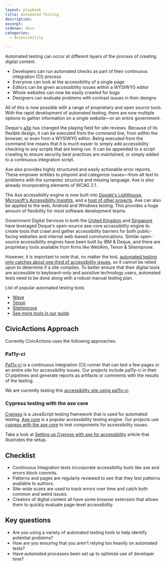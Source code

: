 ```yaml
---
layout: playbook
title: Automated Testing
description: 
excerpt: 
sidenav: docs
categories:
  - Accessibility

---
```


Automated testing can occur at different layers of the process of creating digital content. 
- Developers can run automated checks as part of their continuous integration (CI) process
- Everyone can look at the accessibility of a single page
- Editors can be given accessibility issues within a WYSIWYG editor
- Whole websites can now be easily crawled for bugs 
- Designers can evaluate problems with contrast issues in their designs

All of this is now possible with a range of proprietary and open source tools. With the rapid development of automated testing, there are now multiple options to gather information on a single website—or an entire government.

Deque's [aXe](https://www.deque.com/axe/) has changed the playing field for site reviews. Because of its flexible design, it can be executed from the command line, from within the browser, or even from a WYSIWYG editor. Being executed from the command line means that it is much easier to simply add accessibility checking to any scripts that are being run. It can be appended to a script crawling to ensure security best practices are maintained, or simply added to a continuous integration script.

Axe also provides highly structured and easily actionable error reports. These empower entities to pinpoint and categorize issues—from alt text to problems with the symantec structure and missing language. Axe is also already incorporating elements of WCAG 2.1.

The Axe accessibility engine is now built into [Google's Lighthouse](https://developers.google.com/web/tools/lighthouse/), [Microsoft's Accessibility Insights](https://accessibilityinsights.io/), and a [host of other projects](https://github.com/dequelabs/axe-core/blob/develop/doc/projects.md). Axe can also be applied to the web, Android and Windows testing. This provides a huge amount of flexibility for most software development teams.

Government Digital Services in both the [United Kingdom](https://github.com/alphagov/accessibility-monitoring) and [Singapore](https://github.com/GovTechSG/purple-hats) have leveraged Deque's open-source axe-core accessibility engine to create tools that crawl and gather accessibility barriers for both public-facing websites and internal web-based communications. Similar open-source accessibility engines have been built by IBM & Deque, and there are proprietary tools available from firms like WebAim, Tenon & Siteimprove.

However, it is important to note that, no matter the tool, [automated testing only catches about one third of accessibility issues](https://alphagov.github.io/accessibility-tool-audit/), so it cannot be relied upon to determine if a site complies. To better ensure that their digital tools are accessible to keyboard-only and assistive technology users, automated tests need to be done along with a robust manual testing plan.

List of popular automated testing tools
* [Wave](http://wave.webaim.org/extension/)
* [Tenon](https://tenon.io/)
* [SiteImprove](https://chrome.google.com/webstore/detail/siteimprove-accessibility/efcfolpjihicnikpmhnmphjhhpiclljc)
* [See more tools in our guide](/guide/tools)

## CivicActions Approach

Currently CivicActions uses the following approaches.

### Pa11y-ci

[Pa11y-ci](https://github.com/pa11y/pa11y-ci) is a continuous integration (CI) runner that can test a few pages or an entire site for accessibility issues. Our projects include pa11y-ci in their CI pipelines and generate reports as artifacts or comments with the results of the testing.

We are currently testing this [accessibility site using pa11y-ci](https://github.com/CivicActions/accessibility/tree/main/.github/workflows#pa11yyml).

### Cypress testing with the axe core

[Cypress](https://www.cypress.io/) is a JavaScript testing framework that is used for automated testing. [Axe core](https://github.com/dequelabs/axe-core) is a popular accessibility testing engine. Our projects use [cypress with the axe core](https://github.com/component-driven/cypress-axe) to test components for accessibility issues.

Take a look at [Setting up Cypress with axe for accessibility](https://timdeschryver.dev/blog/setting-up-cypress-with-axe-for-accessibility) article that illustrates the setup.

## Checklist

* Continuous Integration tests incorporate accessibility tools like axe and errors block commits.
* Patterns and pages are regularly reviewed to see that they test patterns available to authors.
* Site-wide scans are used to track errors over time and catch both common and weird issues.
* Creators of digital content all have some browser extension that allows them to quickly evaluate page-level accessibility.

## Key questions

* Are you using a variety of automated testing tools to help identify potential problems?
* How are you ensuring that you aren't relying too heavily on automated tests?
* Have automated processes been set up to optimize use of developer time?
